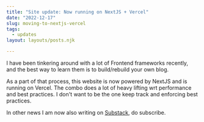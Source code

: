```yaml
---
title: "Site update: Now running on NextJS + Vercel"
date: "2022-12-17"
slug: moving-to-nextjs-vercel
tags: 
  - updates
layout: layouts/posts.njk

---
```



I have been tinkering around with a lot of Frontend frameworks recently, and the best way to learn them is to build/rebuild your own blog. 

As a part of that process, this website is now powered by NextJS and is running on Vercel. The combo does a lot of heavy lifting wrt performance and best practices. I don't want to be the one keep track and enforcing best practices. 

In other news I am now also writing on [Substack](https://ravivyas.substack.com/), do subscribe. 